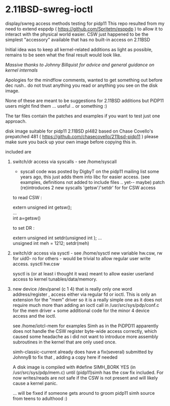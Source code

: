 # 2.11BSD-swreg-ioctl
display/swreg access methods testing for pidp11
This repo resulted from my need to extend esppdp 
( https://github.com/Spritetm/esppdp ) to allow it to interact with the physical world easier.
CSW just happened to be the simplest "accessory" available that has no built-in access on 2.11BSD

Initial idea was to keep all kernel-related additions as light as possible,
remains to be seen what the final result would look like.


*Massive thanks to Johnny Billquist for advice and general guidance on kernel internals*


Apologies for the mindflow comments, wanted to get something out before dec rush.. 
do not trust anything you read or anything you see on the disk image.

None of these are meant to be suggestions for 2.11BSD additions but 
PiDP11 users might find them ... useful .. or something :)

The tar files contain the patches and examples if you want to test just one approach.

disk image suitable for pidp11 2.11BSD pl482 based on Chase Covello's prepatched 481 
( https://github.com/chasecovello/211bsd-pidp11 )
please make sure you back up your own image before copying this in.

included are 
1. switch/dr access via syscalls - see /home/syscall
   - syscall code was posted by DigbyT on the pidp11 mailing list some years ago, this
   just adds them into libc for easier access. (see examples, definitions not added to include files .. yet-- maybe)
   patch (re)introduces 2 new syscalls 'getsw'/'setdr' for for CSW access

   to read CSW :
   
   extern unsigned int getsw();  
   ...  
   int a=getsw()  
   
   to set DR :  
   
   extern unsigned int setdr(unsigned int );
   ...  
   unsigned int meh = 1212; setdr(meh)  

3. switch/dr access via sysctl - see /home/sysctl
   new variable hw.csw, rw for uid0- ro for others - would be trivial to allow regular user write access.
   sysctl hw.csw
   
   sysctl is (or at least i thought it was) meant to allow easier userland access to kernel tunables/data/memory.
   
4. new device /dev/panel (c 1 4) that is really only one word address/register , access either via regular fd or ioctl.
   This is only an extension for the "mem" driver so it is a really simple one as it does not require much more than adding
   an ioctl call in /usr/src/sys/pdp/conf.c for the mem driver + some additional code for the minor 4 device access and the ioctl.
   
   see /home/iotcl-mem for examples
   Simh as in the PiDPD11 apparently does not handle the CSW register byte-wide access correctly, which caused some headache as i did not
   want to introduce more assembly subroutines in the kernel that are only used once.
   
   simh-classic-current already does have a fix(several) submitted by JohnnyB to fix that
   , adding a copy here if needed
   
   A disk image is compiled with #define SIMH_BORK YES (in /usr/src/sys/pdp/mem.c) until (pidp11)simh has the csw fix included.
   For now writes/reads are not safe if the CSW is not present and will likely cause a kernel panic.

   ... will be fixed if someone gets around to groom pidp11 simh source from teens to adulthood :)

   
   
